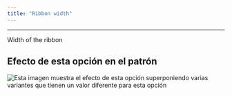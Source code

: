 ```yaml
---
title: "Ribbon width"
---
```


***

Width of the ribbon

## Efecto de esta opción en el patrón

![Esta imagen muestra el efecto de esta opción superponiendo varias variantes que tienen un valor diferente para esta opción](benjamin_ribbonwidth_sample.svg "Efecto de esta opción en el patrón")
